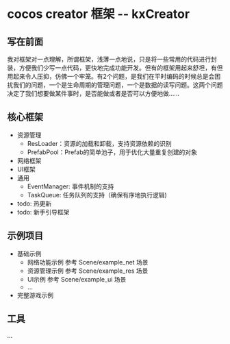 
# cocos creator 框架 -- kxCreator

## 写在前面

我对框架对一点理解，所谓框架，浅薄一点地说，只是将一些常用的代码进行封装，方便我们少写一点代码，更快地完成功能开发。但有的框架用起来舒坦，有但用起来令人压抑，仿佛一个牢笼。有2个问题，是我们在平时编码的时候总是会困扰我们的问题，一个是生命周期的管理问题，一个是数据的读写问题。这两个问题决定了我们想要做某件事时，是否能做或者是否可以方便地做......

## 核心框架

* 资源管理
  * ResLoader：资源的加载和卸载，支持资源依赖的识别
  * PrefabPool：Prefab的简单池子，用于优化大量重复创建的对象
* 网络框架
* UI框架
* 通用
  * EventManager: 事件机制的支持
  * TaskQueue: 任务队列的支持（确保有序地执行逻辑)
* todo: 热更新
* todo: 新手引导框架

## 示例项目

* 基础示例
  * 网络功能示例 参考 Scene/example_net 场景
  * 资源管理示例 参考 Scene/example_res 场景
  * UI示例 参考 Scene/example_ui 场景
  * ...
* 完整游戏示例

## 工具

...
